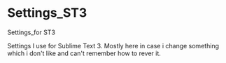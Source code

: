 Settings_ST3
============

Settings_for ST3

Settings I use for Sublime Text 3. Mostly here in case i change something which i don't like and can't remember how to rever it. 
